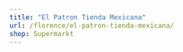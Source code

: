 ```yaml
---
title: "El Patron Tienda Mexicana"
url: /florence/el-patron-tienda-mexicana/
shop: Supermarkt
---
```


